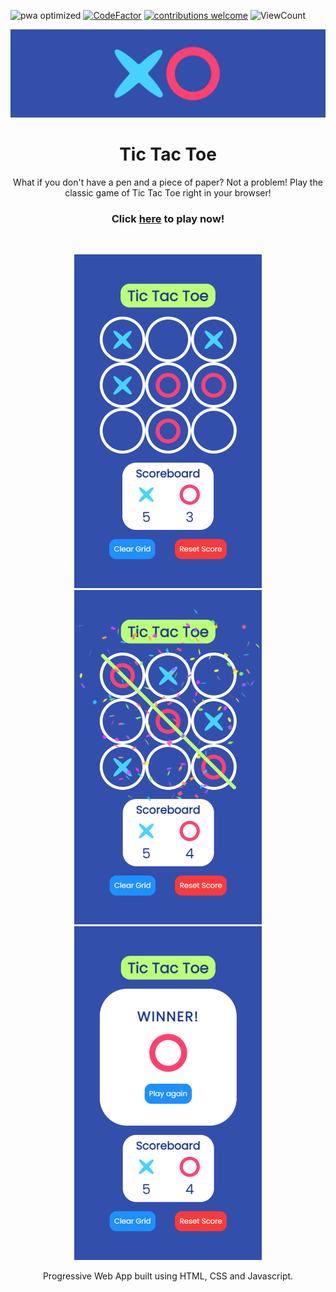 ![pwa optimized](https://img.shields.io/static/v1?label=PWA&message=optimized&color=3a3a3a&labelColor=550ebe)
[![CodeFactor](https://www.codefactor.io/repository/github/sourhub226/tic-tac-toe-js/badge)](https://www.codefactor.io/repository/github/sourhub226/tic-tac-toe-js)
[![contributions welcome](https://img.shields.io/badge/contributions-welcome-brightgreen.svg?style=flat)](https://github.com/sourhub226/tic-tac-toe-js/issues)
![ViewCount](https://views.whatilearened.today/views/github/sourhub226/tic-tac-toe-js.svg)

<p align="center"><img src="app-banner.png" alt="app-banner"/></p>
<h1 align="center">Tic Tac Toe</h1>
<p align="center">What if you don't have a pen and a piece of paper? Not a problem! Play the classic game of Tic Tac Toe right in your browser!</p>
<h3 align="center">Click <a href="https://sourhub226.github.io/tic-tac-toe-js/">here</a> to play now!</h3>
<br>
<p  align="middle"><img src="screenshots/screenshot-m0-750x1334.png" alt="app-screenshot" width='300px'/>
<img src="screenshots/screenshot-m1-750x1334.png" alt="app-screenshot" width='300px'/>
<img src="screenshots/screenshot-m2-750x1334.png" alt="app-screenshot" width='300px'/></p>
<p align="center">Progressive Web App built using HTML, CSS and Javascript.</p>
